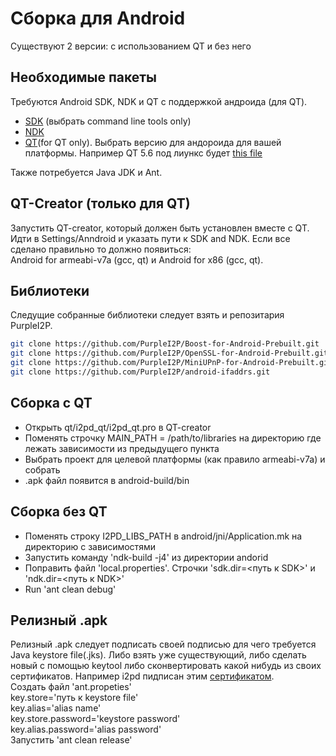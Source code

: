 Сборка для Android
==================

Существуют 2 версии: с использованием QT и без него

Необходимые пакеты
------------------

Требуются Android SDK, NDK и QT с поддержкой андроида (для QT).  

- [SDK](https://developer.android.com/studio/index.html) (выбрать command line tools only)  
- [NDK](https://developer.android.com/ndk/downloads/index.html)  
- [QT](https://www.qt.io/download-open-source/)(for QT only). Выбрать версию для андороида для вашей платформы. Например QT 5.6 под лиункс будет [this file](http://download.qt.io/official_releases/qt/5.6/5.6.1-1/qt-opensource-linux-x64-android-5.6.1-1.run  )

Также потребуется  Java JDK и Ant.

QT-Creator (только для QT)
------------------------
Запустить QT-creator, который должен быть установлен вместе с  QT.  
Идти в  Settings/Anndroid и указать пути к SDK and NDK.
Если все сделано правильно то должно появиться:  
Android for armeabi-v7a (gcc, qt) и Android for x86 (gcc, qt).

Библиотеки
--------------
Следущие собранные библиотеки следует взять и репозитария PurpleI2P.  
```bash
git clone https://github.com/PurpleI2P/Boost-for-Android-Prebuilt.git  
git clone https://github.com/PurpleI2P/OpenSSL-for-Android-Prebuilt.git  
git clone https://github.com/PurpleI2P/MiniUPnP-for-Android-Prebuilt.git  
git clone https://github.com/PurpleI2P/android-ifaddrs.git  
```


Сборка с  QT
------------------------
- Открыть qt/i2pd_qt/i2pd_qt.pro в QT-creator   
- Поменять строчку MAIN_PATH = /path/to/libraries на директорию где лежать зависимости из предыдущего пункта   
- Выбрать проект для целевой платформы (как правило armeabi-v7a) и собрать    
- .apk файл появится в android-build/bin     

Сборка без QT
---------------------------
- Поменять строку I2PD_LIBS_PATH в android/jni/Application.mk на директорию с зависимостями  
- Запустить команду 'ndk-build -j4' из директории andorid  
- Поправить файл 'local.properties'. Строчки 'sdk.dir=<путь к SDK>' и 'ndk.dir=<путь к NDK>'  
- Run 'ant clean debug'

Релизный .apk
--------------
Релизный .apk следует подписать своей подписью для чего требуется Java keystore file(.jks). Либо взять уже существующий, либо сделать новый с помощью keytool либо сконвертировать какой нибудь из своих сертификатов. Например i2pd пидписан этим [сертификатом](https://github.com/PurpleI2P/i2pd/blob/openssl/contrib/certificates/router/orignal_at_mail.i2p.crt).  
Создать файл 'ant.propeties'  
key.store='путь к keystore file'  
key.alias='alias name'  
key.store.password='keystore password'  
key.alias.password='alias password'   
Запустить 'ant clean release'
